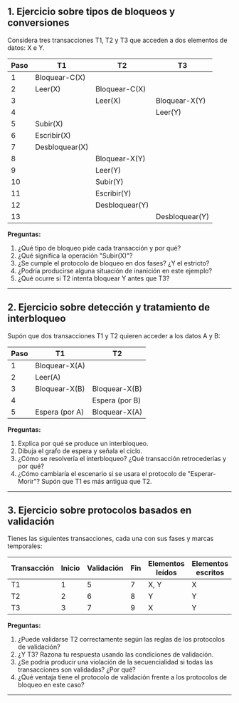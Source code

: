 ## 1. Ejercicio sobre tipos de bloqueos y conversiones

Considera tres transacciones T1, T2 y T3 que acceden a dos elementos de datos: X e Y.

| Paso | T1                   | T2                   | T3                   |
|------|----------------------|----------------------|----------------------|
| 1    | Bloquear-C(X)        |                      |                      |
| 2    | Leer(X)              | Bloquear-C(X)        |                      |
| 3    |                      | Leer(X)              | Bloquear-X(Y)        |
| 4    |                      |                      | Leer(Y)              |
| 5    | Subir(X)             |                      |                      |
| 6    | Escribir(X)          |                      |                      |
| 7    | Desbloquear(X)       |                      |                      |
| 8    |                      | Bloquear-X(Y)        |                      |
| 9    |                      | Leer(Y)              |                      |
| 10   |                      | Subir(Y)             |                      |
| 11   |                      | Escribir(Y)          |                      |
| 12   |                      | Desbloquear(Y)       |                      |
| 13   |                      |                      | Desbloquear(Y)       |

**Preguntas:**
1. ¿Qué tipo de bloqueo pide cada transacción y por qué?
2. ¿Qué significa la operación "Subir(X)"?
3. ¿Se cumple el protocolo de bloqueo en dos fases? ¿Y el estricto?
4. ¿Podría producirse alguna situación de inanición en este ejemplo?
5. ¿Qué ocurre si T2 intenta bloquear Y antes que T3?

---

## 2. Ejercicio sobre detección y tratamiento de interbloqueo

Supón que dos transacciones T1 y T2 quieren acceder a los datos A y B:

| Paso | T1                   | T2                   |
|------|----------------------|----------------------|
| 1    | Bloquear-X(A)        |                      |
| 2    | Leer(A)              |                      |
| 3    | Bloquear-X(B)        | Bloquear-X(B)        |
| 4    |                      | Espera (por B)       |
| 5    | Espera (por A)       | Bloquear-X(A)        |

**Preguntas:**
1. Explica por qué se produce un interbloqueo.
2. Dibuja el grafo de espera y señala el ciclo.
3. ¿Cómo se resolvería el interbloqueo? ¿Qué transacción retrocederías y por qué?
4. ¿Cómo cambiaría el escenario si se usara el protocolo de "Esperar-Morir"? Supón que T1 es más antigua que T2.

---

## 3. Ejercicio sobre protocolos basados en validación

Tienes las siguientes transacciones, cada una con sus fases y marcas temporales:

| Transacción | Inicio | Validación | Fin | Elementos leídos | Elementos escritos |
|-------------|--------|------------|-----|------------------|--------------------|
| T1          |  1     |     5      |  7  |      X, Y        |        X           |
| T2          |  2     |     6      |  8  |      Y           |        Y           |
| T3          |  3     |     7      |  9  |      X           |        Y           |

**Preguntas:**
1. ¿Puede validarse T2 correctamente según las reglas de los protocolos de validación?
2. ¿Y T3? Razona tu respuesta usando las condiciones de validación.
3. ¿Se podría producir una violación de la secuencialidad si todas las transacciones son validadas? ¿Por qué?
4. ¿Qué ventaja tiene el protocolo de validación frente a los protocolos de bloqueo en este caso?

---
